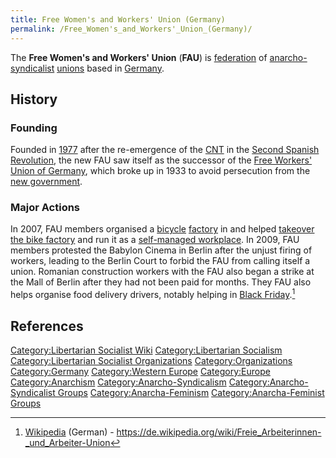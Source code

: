 ```yaml
---
title: Free Women's and Workers' Union (Germany)
permalink: /Free_Women's_and_Workers'_Union_(Germany)/
---
```


The **Free Women's and Workers' Union** (**FAU**) is
[federation](Confederation.md "wikilink") of
[anarcho-syndicalist](Anarcho-Syndicalism.md "wikilink")
[unions](Trade_Union.md "wikilink") based in [Germany](Germany.md "wikilink").

## History

### Founding

Founded in
[1977](Timeline_of_Libertarian_Socialism_in_Germany.md "wikilink") after
the re-emergence of the
[CNT](National_Confederation_of_Labour_(Spain).md "wikilink") in the
[Second Spanish Revolution](Second_Spanish_Revolution.md "wikilink"), the
new FAU saw itself as the successor of the [Free Workers' Union of
Germany](Free_Workers'_Union_of_Germany.md "wikilink"), which broke up in
1933 to avoid persecution from the [new
government](Nazi_Germany.md "wikilink").

### Major Actions

In 2007, FAU members organised a [bicycle](bicycle.md "wikilink")
[factory](factory.md "wikilink") in and helped [takeover the bike
factory](StrikeBike.md "wikilink") and run it as a [self-managed
workplace](Workers'_Self-Management.md "wikilink"). In 2009, FAU members
protested the Babylon Cinema in Berlin after the unjust firing of
workers, leading to the Berlin Court to forbid the FAU from calling
itself a union. Romanian construction workers with the FAU also began a
strike at the Mall of Berlin after they had not been paid for months.
They FAU also helps organise food delivery drivers, notably helping in
[Black Friday](Black_Friday_(Germany).md "wikilink").[^1]

## References

<references />

[Category:Libertarian Socialist
Wiki](Category:Libertarian_Socialist_Wiki.md "wikilink")
[Category:Libertarian
Socialism](Category:Libertarian_Socialism.md "wikilink")
[Category:Libertarian Socialist
Organizations](Category:Libertarian_Socialist_Organizations.md "wikilink")
[Category:Organizations](Category:Organizations.md "wikilink")
[Category:Germany](Category:Germany.md "wikilink") [Category:Western
Europe](Category:Western_Europe.md "wikilink")
[Category:Europe](Category:Europe.md "wikilink")
[Category:Anarchism](Category:Anarchism.md "wikilink")
[Category:Anarcho-Syndicalism](Category:Anarcho-Syndicalism.md "wikilink")
[Category:Anarcho-Syndicalist
Groups](Category:Anarcho-Syndicalist_Groups.md "wikilink")
[Category:Anarcha-Feminism](Category:Anarcha-Feminism.md "wikilink")
[Category:Anarcha-Feminist
Groups](Category:Anarcha-Feminist_Groups.md "wikilink")

[^1]: [Wikipedia](Wikipedia.md "wikilink") (German) -
    <https://de.wikipedia.org/wiki/Freie_Arbeiterinnen-_und_Arbeiter-Union>